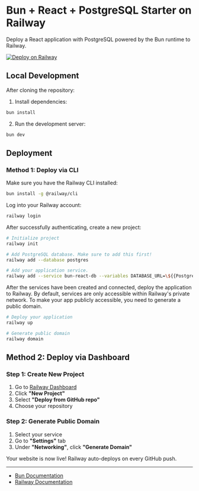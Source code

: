 # Bun + React + PostgreSQL Starter on Railway

Deploy a React application with PostgreSQL powered by the Bun runtime to Railway.

[![Deploy on Railway](https://railway.com/button.svg)](https://railway.com/deploy/bun-react-postgres?referralCode=Bun&utm_medium=integration&utm_source=template&utm_campaign=bun)

## Local Development

After cloning the repository: 

1. Install dependencies:
```bash
bun install
```

2. Run the development server:
```bash
bun dev
```

## Deployment

### Method 1: Deploy via CLI

Make sure you have the Railway CLI installed:

```bash
bun install -g @railway/cli
```

Log into your Railway account:

```bash
railway login
```

After successfully authenticating, create a new project:

```bash
# Initialize project
railway init

# Add PostgreSQL database. Make sure to add this first!
railway add --database postgres

# Add your application service.
railway add --service bun-react-db --variables DATABASE_URL=\${{Postgres.DATABASE_URL}}
```

After the services have been created and connected, deploy the application to Railway. By default, services are only accessible within Railway's private network. To make your app publicly accessible, you need to generate a public domain.

```bash
# Deploy your application
railway up

# Generate public domain
railway domain
```

## Method 2: Deploy via Dashboard

### Step 1: Create New Project

1. Go to [Railway Dashboard](http://railway.com/?utm_medium=integration&utm_source=docs&utm_campaign=bun)
2. Click **"New Project"**
3. Select **"Deploy from GitHub repo"**
4. Choose your repository

### Step 2: Generate Public Domain

1. Select your service
2. Go to **"Settings"** tab
3. Under **"Networking"**, click **"Generate Domain"**

Your website is now live! Railway auto-deploys on every GitHub push.

---

- [Bun Documentation](https://bun.com/docs)
- [Railway Documentation](https://docs.railway.app)
